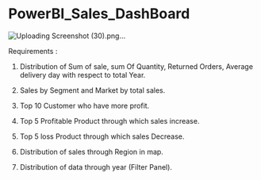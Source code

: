 # PowerBI_Sales_DashBoard
![Uploading Screenshot (30).png…]()






Requirements : 

1. Distribution of Sum of sale, sum Of Quantity, Returned Orders, Average delivery day with respect to total Year.

2. Sales by Segment and Market by total sales.

3. Top 10 Customer who have more profit.

4. Top 5 Profitable Product through which sales increase.

5. Top 5 loss Product through which sales Decrease.

6. Distribution of sales through Region in map.

7. Distribution of data through year (Filter Panel).

